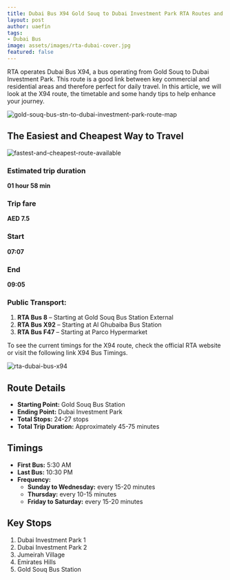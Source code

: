 ```yaml
---
title: Dubai Bus X94 Gold Souq to Dubai Investment Park RTA Routes and Timetable
layout: post
author: uaefin
tags:
- Dubai Bus
image: assets/images/rta-dubai-cover.jpg
featured: false
---
```


RTA operates Dubai Bus X94, a bus operating from Gold Souq to Dubai Investment Park. This route is a good link between key commercial and residential areas and therefore perfect for daily travel. In this article, we will look at the X94 route, the timetable and some handy tips to help enhance your journey.

![gold-souq-bus-stn-to-dubai-investment-park-route-map](https://journeyplanner.ae/wp-content/uploads/2025/01/RTA-Bus-X94-Gold-Souq-Bus-Stn-Dubai-Investment-Park-Route-Map.jpg)

## The Easiest and Cheapest Way to Travel

![fastest-and-cheapest-route-available](https://journeyplanner.ae/wp-content/uploads/2025/01/Fastest-and-Cheapest-Route-Available-for-Gold-Souq-Bus-Stn-Dubai-Investment-Park.jpg)

### Estimated trip duration
**01 hour 58 min**

### Trip fare
**AED 7.5**

### Start
**07:07**

### End
**09:05**

### Public Transport:
1. **RTA Bus 8** – Starting at Gold Souq Bus Station External
2. **RTA Bus X92** – Starting at Al Ghubaiba Bus Station
3. **RTA Bus F47** – Starting at Parco Hypermarket

To see the current timings for the X94 route, check the official RTA website or visit the following link X94 Bus Timings.

![rta-dubai-bus-x94](https://journeyplanner.ae/wp-content/uploads/2025/01/RTA-Dubai-Bus-X94.jpg)

## Route Details
- **Starting Point:** Gold Souq Bus Station  
- **Ending Point:** Dubai Investment Park  
- **Total Stops:** 24-27 stops  
- **Total Trip Duration:** Approximately 45-75 minutes  

## Timings
- **First Bus:** 5:30 AM  
- **Last Bus:** 10:30 PM  
- **Frequency:**  
  - **Sunday to Wednesday:** every 15-20 minutes  
  - **Thursday:** every 10-15 minutes  
  - **Friday to Saturday:** every 15-20 minutes  

## Key Stops
1. Dubai Investment Park 1  
2. Dubai Investment Park 2  
3. Jumeirah Village  
4. Emirates Hills  
5. Gold Souq Bus Station
